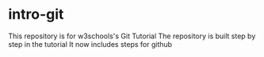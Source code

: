 # intro-git
This repository is for w3schools's Git Tutorial
The repository is built step by step in the tutorial
It now includes steps for github
